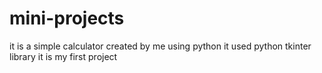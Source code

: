 # mini-projects
it is a simple calculator created by me using python
it used python tkinter library
it is my first project
